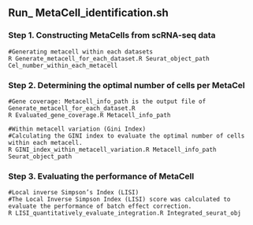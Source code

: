 ## Run_ MetaCell_identification.sh

### Step 1. Constructing MetaCells from scRNA-seq data
    #Generating metacell within each datasets 
    R Generate_metacell_for_each_dataset.R Seurat_object_path Cel_number_within_each_metacell
    
### Step 2. Determining the optimal number of cells per MetaCel
    #Gene coverage: Metacell_info_path is the output file of Generate_metacell_for_each_dataset.R
    R Evaluated_gene_coverage.R Metacell_info_path
    
    #Within metacell variation (Gini Index) 
    #Calculating the GINI index to evaluate the optimal number of cells within each metacell.
    R GINI_index_within_metacell_variation.R Metacell_info_path Seurat_object_path

### Step 3. Evaluating the performance of MetaCell
    #Local inverse Simpson’s Index (LISI)
    #The Local Inverse Simpson Index (LISI) score was calculated to evaluate the performance of batch effect correction.
    R LISI_quantitatively_evaluate_integration.R Integrated_seurat_obj

